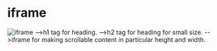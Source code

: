 # iframe
![iframe](https://github.com/Tanishka-khamesara/iframe/assets/127411985/566269d2-d7cf-4b90-8023-dac0dd907379)
-->h1 tag for heading.
-->h2 tag for heading for small size.
-->iframe for making scrollable content in particular height and width.

